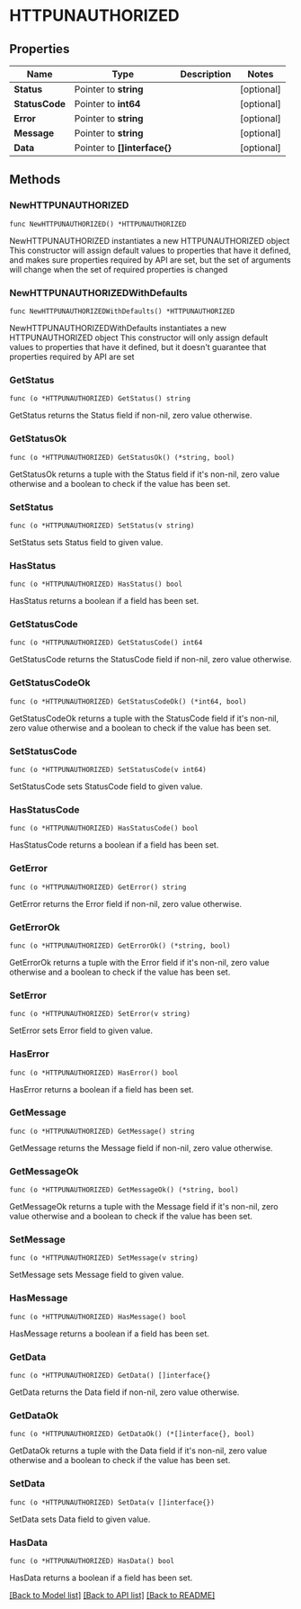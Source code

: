 # HTTPUNAUTHORIZED

## Properties

Name | Type | Description | Notes
------------ | ------------- | ------------- | -------------
**Status** | Pointer to **string** |  | [optional] 
**StatusCode** | Pointer to **int64** |  | [optional] 
**Error** | Pointer to **string** |  | [optional] 
**Message** | Pointer to **string** |  | [optional] 
**Data** | Pointer to **[]interface{}** |  | [optional] 

## Methods

### NewHTTPUNAUTHORIZED

`func NewHTTPUNAUTHORIZED() *HTTPUNAUTHORIZED`

NewHTTPUNAUTHORIZED instantiates a new HTTPUNAUTHORIZED object
This constructor will assign default values to properties that have it defined,
and makes sure properties required by API are set, but the set of arguments
will change when the set of required properties is changed

### NewHTTPUNAUTHORIZEDWithDefaults

`func NewHTTPUNAUTHORIZEDWithDefaults() *HTTPUNAUTHORIZED`

NewHTTPUNAUTHORIZEDWithDefaults instantiates a new HTTPUNAUTHORIZED object
This constructor will only assign default values to properties that have it defined,
but it doesn't guarantee that properties required by API are set

### GetStatus

`func (o *HTTPUNAUTHORIZED) GetStatus() string`

GetStatus returns the Status field if non-nil, zero value otherwise.

### GetStatusOk

`func (o *HTTPUNAUTHORIZED) GetStatusOk() (*string, bool)`

GetStatusOk returns a tuple with the Status field if it's non-nil, zero value otherwise
and a boolean to check if the value has been set.

### SetStatus

`func (o *HTTPUNAUTHORIZED) SetStatus(v string)`

SetStatus sets Status field to given value.

### HasStatus

`func (o *HTTPUNAUTHORIZED) HasStatus() bool`

HasStatus returns a boolean if a field has been set.

### GetStatusCode

`func (o *HTTPUNAUTHORIZED) GetStatusCode() int64`

GetStatusCode returns the StatusCode field if non-nil, zero value otherwise.

### GetStatusCodeOk

`func (o *HTTPUNAUTHORIZED) GetStatusCodeOk() (*int64, bool)`

GetStatusCodeOk returns a tuple with the StatusCode field if it's non-nil, zero value otherwise
and a boolean to check if the value has been set.

### SetStatusCode

`func (o *HTTPUNAUTHORIZED) SetStatusCode(v int64)`

SetStatusCode sets StatusCode field to given value.

### HasStatusCode

`func (o *HTTPUNAUTHORIZED) HasStatusCode() bool`

HasStatusCode returns a boolean if a field has been set.

### GetError

`func (o *HTTPUNAUTHORIZED) GetError() string`

GetError returns the Error field if non-nil, zero value otherwise.

### GetErrorOk

`func (o *HTTPUNAUTHORIZED) GetErrorOk() (*string, bool)`

GetErrorOk returns a tuple with the Error field if it's non-nil, zero value otherwise
and a boolean to check if the value has been set.

### SetError

`func (o *HTTPUNAUTHORIZED) SetError(v string)`

SetError sets Error field to given value.

### HasError

`func (o *HTTPUNAUTHORIZED) HasError() bool`

HasError returns a boolean if a field has been set.

### GetMessage

`func (o *HTTPUNAUTHORIZED) GetMessage() string`

GetMessage returns the Message field if non-nil, zero value otherwise.

### GetMessageOk

`func (o *HTTPUNAUTHORIZED) GetMessageOk() (*string, bool)`

GetMessageOk returns a tuple with the Message field if it's non-nil, zero value otherwise
and a boolean to check if the value has been set.

### SetMessage

`func (o *HTTPUNAUTHORIZED) SetMessage(v string)`

SetMessage sets Message field to given value.

### HasMessage

`func (o *HTTPUNAUTHORIZED) HasMessage() bool`

HasMessage returns a boolean if a field has been set.

### GetData

`func (o *HTTPUNAUTHORIZED) GetData() []interface{}`

GetData returns the Data field if non-nil, zero value otherwise.

### GetDataOk

`func (o *HTTPUNAUTHORIZED) GetDataOk() (*[]interface{}, bool)`

GetDataOk returns a tuple with the Data field if it's non-nil, zero value otherwise
and a boolean to check if the value has been set.

### SetData

`func (o *HTTPUNAUTHORIZED) SetData(v []interface{})`

SetData sets Data field to given value.

### HasData

`func (o *HTTPUNAUTHORIZED) HasData() bool`

HasData returns a boolean if a field has been set.


[[Back to Model list]](../README.md#documentation-for-models) [[Back to API list]](../README.md#documentation-for-api-endpoints) [[Back to README]](../README.md)


